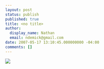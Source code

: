 ```yaml
---
layout: post
status: publish
published: true
title: <no title>
author:
  display_name: Nathan
  email: ndemick@gmail.com
date: 2007-05-17 13:10:45.000000000 -04:00
comments: []
---
```

<img src="img/aggressivecat.jpg" />